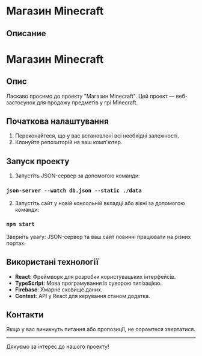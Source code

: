 # Магазин Minecraft

## Описание

# Магазин Minecraft

## Опис

Ласкаво просимо до проекту "Магазин Minecraft". Цей проект — веб-застосунок для продажу предметів у грі Minecraft.

## Початкова налаштування

1. Переконайтеся, що у вас встановлені всі необхідні залежності.
2. Клонуйте репозиторій на ваш комп'ютер.

## Запуск проекту

1. Запустіть JSON-сервер за допомогою команди:

### `json-server --watch db.json --static ./data`

2. Запустіть сайт у новій консольній вкладці або вікні за допомогою команди:

### `npm start`

Зверніть увагу: JSON-сервер та ваш сайт повинні працювати на різних портах.

## Використані технології

- **React**: Фреймворк для розробки користувацьких інтерфейсів.
- **TypeScript**: Мова програмування із суворою типізацією.
- **Firebase**: Хмарне сховище даних.
- **Context**: API у React для керування станом додатка.

## Контакти

Якщо у вас виникнуть питання або пропозиції, не соромтеся звертатися.

---

Дякуємо за інтерес до нашого проекту!
